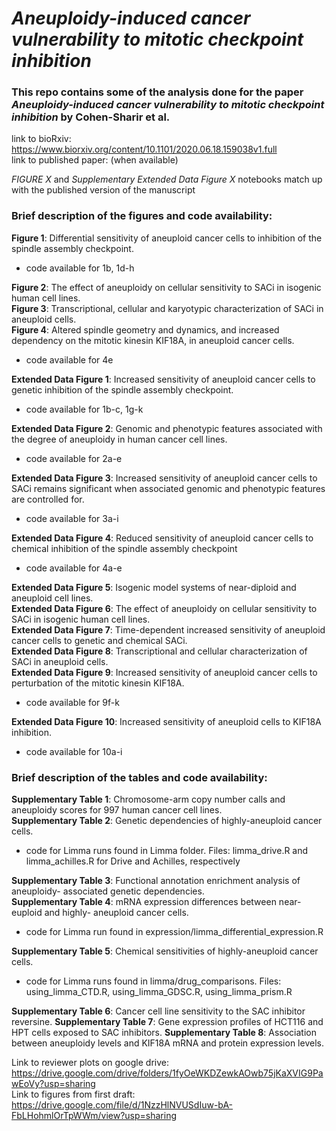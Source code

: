 # *Aneuploidy-induced cancer vulnerability to mitotic checkpoint inhibition*

### This repo contains some of the analysis done for the paper *Aneuploidy-induced cancer vulnerability to mitotic checkpoint inhibition* by Cohen-Sharir et al. 

link to bioRxiv: https://www.biorxiv.org/content/10.1101/2020.06.18.159038v1.full   
link to published paper: (when available)

*FIGURE X* and *Supplementary Extended Data Figure X* notebooks match up with the published version of the manuscript  

### Brief description of the figures and code availability:

**Figure 1**: Differential sensitivity of aneuploid cancer cells to inhibition of the spindle assembly checkpoint.
- code available for 1b, 1d-h  

**Figure 2**: The effect of aneuploidy on cellular sensitivity to SACi in isogenic human cell lines.  
**Figure 3**: Transcriptional, cellular and karyotypic characterization of SACi in aneuploid cells.  
**Figure 4**: Altered spindle geometry and dynamics, and increased dependency on the mitotic kinesin KIF18A, in aneuploid cancer cells.
- code available for 4e

**Extended Data Figure 1**: Increased sensitivity of aneuploid cancer cells to genetic inhibition of the spindle assembly checkpoint.
- code available for 1b-c, 1g-k 

**Extended Data Figure 2**: Genomic and phenotypic features associated with the degree of aneuploidy in human cancer cell lines.
- code available for 2a-e

**Extended Data Figure 3**: Increased sensitivity of aneuploid cancer cells to SACi remains significant when associated genomic and phenotypic features are controlled for.
- code available for 3a-i

**Extended Data Figure 4**: Reduced sensitivity of aneuploid cancer cells to chemical inhibition of the spindle assembly checkpoint
- code available for 4a-e

**Extended Data Figure 5**: Isogenic model systems of near-diploid and aneuploid cell lines.  
**Extended Data Figure 6**: The effect of aneuploidy on cellular sensitivity to SACi in isogenic human cell lines.  
**Extended Data Figure 7**: Time-dependent increased sensitivity of aneuploid cancer cells to genetic and chemical SACi.  
**Extended Data Figure 8**: Transcriptional and cellular characterization of SACi in aneuploid cells.  
**Extended Data Figure 9**: Increased sensitivity of aneuploid cancer cells to perturbation of the mitotic kinesin KIF18A.
- code available for 9f-k

**Extended Data Figure 10**: Increased sensitivity of aneuploid cells to KIF18A inhibition.
- code available for 10a-i

### Brief description of the tables and code availability:

**Supplementary Table 1**: Chromosome-arm copy number calls and aneuploidy scores for 997 human cancer cell lines.  
**Supplementary Table 2**: Genetic dependencies of highly-aneuploid cancer cells.
 - code for Limma runs found in Limma folder. Files: limma_drive.R and limma_achilles.R for Drive and Achilles, respectively

**Supplementary Table 3**: Functional annotation enrichment analysis of aneuploidy- associated genetic dependencies.   
**Supplementary Table 4**: mRNA expression differences between near-euploid and highly- aneuploid cancer cells.
- code for Limma run found in expression/limma_differential_expression.R

**Supplementary Table 5**: Chemical sensitivities of highly-aneuploid cancer cells.
- code for Limma runs found in limma/drug_comparisons. Files: using_limma_CTD.R, using_limma_GDSC.R, using_limma_prism.R

**Supplementary Table 6**: Cancer cell line sensitivity to the SAC inhibitor reversine.
**Supplementary Table 7**: Gene expression profiles of HCT116 and HPT cells exposed to SAC inhibitors.
**Supplementary Table 8**: Association between aneuploidy levels and KIF18A mRNA and protein expression levels. 



Link to reviewer plots on google drive:  https://drive.google.com/drive/folders/1fyOeWKDZewkAOwb75jKaXVIG9PawEoVy?usp=sharing  
Link to figures from first draft: https://drive.google.com/file/d/1NzzHlNVUSdIuw-bA-FbLHohmlOrTpWWm/view?usp=sharing

